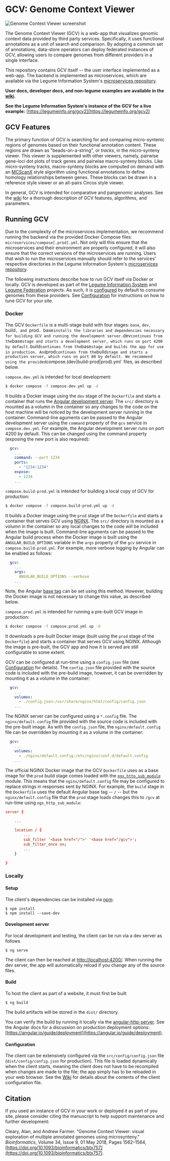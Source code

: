 # GCV: Genome Context Viewer

![Genome Context Viewer screenshot](/doc/img/screenshot.png)

The Genome Context Viewer (GCV) is a web-app that visualizes genomic context data provided by third party services.
Specifically, it uses functional annotations as a unit of search and comparison.
By adopting a common set of annotations, data-store operators can deploy federated instances of GCV, allowing users to compare genomes from different providers in a single interface.

This repository contains GCV itself -- the user interface implemented as a web-app.
The backend is implemented as microservices, which are available via the Legume Information System's [microservices repository](https://github.com/legumeinfo/microservices).

**User docs, developer docs, and non-legume examples are available in the [wiki](https://github.com/legumeinfo/gcv/wiki).**

**See the Legume Information System's instance of the GCV for a live example:** [https://legumeinfo.org/gcv2](https://legumeinfo.org/gcv2)


## GCV Features

The primary function of GCV is searching for and comparing micro-syntenic regions of genomes based on their functional annotation content.
These regions are drawn as "beads-on-a-string", or _tracks_, in the micro-synteny viewer.
This viewer is supplemented with other viewers, namely, pairwise gene-loci dot plots of track genes and pairwise macro-synteny blocks.
Like micro-synteny tracks, macro-synteny blocks are computed on demand with an [MCScanX](https://doi.org/10.1093/nar/gkr1293) style algorithm using functional annotations to define homology relationships between genes.
These blocks can be drawn in a reference style viewer or an all-pairs Circos style viewer.

In general, GCV is intended for comparative and pangenomic analyses.
See the [wiki](https://github.com/legumeinfo/lis_context_viewer/wiki/User-Help) for a thorough description of GCV features, algorithms, and parameters.


## Running GCV

Due to the complexity of the microservices implementation, we recommend running the backend via the provided Docker Compose files: `microservices/compose[.prod].yml`.
Not only will this ensure that the microservices and their environment are properly configured, it will also ensure that the correct versions of the microservices are running.
Users that wish to run the microservices manually should refer to the services' respective directories in the Legume Information System's [microservices repository](https://github.com/legumeinfo/microservices).

The following instructions describe how to run GCV itself via Docker or locally.
GCV is developed as part of the [Legume Information System](https://legumeinfo.org/) and [Legume Federation](https://www.legumefederation.org/) projects.
As such, it is [configured](https://github.com/legumeinfo/gcv/wiki/Client-Configuration) by default to consume genomes from these providers.
See [Configuration](#configuration) for instructions on how to tune GCV for your site.

### Docker

The GCV `Dockerfile` is a multi-stage build with four stages: `base`, `dev, `build`, and `prod`.
`base` installs the libraries and dependencies necessary for building GCV and running the development server.
`dev` continues from the `base` stage and starts a development server, which runs on port 4200 by default.
`build` continues from the `base` stage and builds the app for use in production.
And `prod` continues from the `build` stage and starts a production server, which runs on port 80 by default.
We recommend using the provided `compose.(dev|build-prod|prod).yml` files, as described below.

`compose.dev.yml` is intended for local development:
```bash
$ docker compose -f compose.dev.yml up -d
```
It builds a Docker image using the `dev` stage of the `Dockerfile` and starts a container that runs the [Angular development server](#development-server).
The `src/` directory is mounted as a volumn in the container so any changes to the code on the host machine will be noticed by the development server running in the container.
Command-line aguments can be passed to the Angular development server using the `command` property of the `gcv` service in `compose.dev.yml`.
For example, the Angular development server runs on port 4200 by default.
This can be changed using the command property (exposing the new port is also required):
```yml
  gcv:
    ...
    command: --port 1234
    ports:
      - "1234:1234"
    expose:
      - 1234
    ...
```

`compose.build-prod.yml` is intended for building a local copy of GCV for production:
```bash
$ docker compose -f compose.build-prod.yml up -d
```
It builds a Docker image using the `prod` stage of the `Dockerfile` and starts a container that serves GCV using [NGINX](https://www.nginx.com/).
The `src/` directory is mounted as a volumn in the container so any local changes to the code will be included when the image is built.
Command-line aguments can be passed to the Angular build process when the Docker image is built using the `ANGULAR_BUILD_OPTIONS` variable in the `args` property of the `gcv` service in `compose.build-prod.yml`.
For example, more verbose logging by Angular can be enabled as follows:
```yml
  gcv:
    ...
    args:
      ANGULAR_BUILD_OPTIONS --verbose
    ...
```
Note, the Angular [base tag](https://angular.io/guide/deployment#the-base-tag) can be set using this method.
However, building the Docker image is not necessary to change this value, as described below.

`compose.prod.yml` is intended for running a pre-built GCV image in production:
```bash
$ docker compose -f compose.prod.yml up -d
```
It downloads a pre-built Docker image (built using the `prod` stage of the `Dockerfile`) and starts a container that serves GCV using NGINX.
Although the image is pre-built, the GCV app and how it is served are still configurable to some extent.

GCV can be configured at run-time using a `config.json` file (see [Configuration](#configuration) for details).
The `config.json` file provided with the source code is included with the pre-build image, however, it can be overridden by mounting it as a volume in the container:
```yml
  gcv:
    ...
    volumes:
      - ./config.json:/usr/share/nginx/html/config/config.json
    ...
```
The NGINX server can be configured using a `*.config` file.
The `nginx/default.config` file provided with the source code is included with the pre-built image.
As with the `config.json` file, the `nginx/default.config` file can be overridden by mounting it as a volume in the container:
```yml
  gcv:
    ...
    volumes:
      - ./nginx/default.config:/etc/nginx/conf.d/default.config
    ...
```
The official NGINX Docker image that the GCV `Dockerfile` uses as a base image for the `prod` build stage comes loaded with the [`ngx_http_sub_module`](https://nginx.org/en/docs/http/ngx_http_sub_module.html) module.
This means that the `nginx/default.config` file may be configured to replace strings in responses sent by NGINX.
For example, the `build` stage in the `Dockerfile` uses the default Angular base tag -- `/` -- but the `nginx/default.config` file that the `prod` stage loads changes this to `/gcv` at run-time using `ngx_http_sub_module`:
```conf
server {

    ...

    location / {
        ...
        sub_filter '<base href="/">' '<base href="/gcv">';
        sub_filter_once on;
        ...
    }

}
```


### Locally

#### Setup

The client's dependencies can be installed via [npm](https://www.npmjs.com/):

    $ npm install
    $ npm install --save-dev

#### Development server

For local development and testing, the client can be run via a dev server as follows

    $ ng serve

The client can then be reached at [http://localhost:4200/](http://localhost:4200/).
When running the dev server, the app will automatically reload if you change any of the source files.

#### Build

To host the client as part of a website, it must first be built

    $ ng build

The build artifacts will be stored in the `dist/` directory.

You can verify the build by running it locally via the [angular-http-server](https://www.npmjs.com/package/angular-http-server).
See the Angular docs for a discussion on production deployment options: [https://angular.io/guide/deployment](https://angular.io/guide/deployment).

#### Configuration

The client can be extensively configured via the `src/config/config.json` file (`dist/config/config.json` for production).
This file is loaded dynamically when the client starts, meaning the client does not have to be recompiled when changes are made to the file; the app simply has to be reloaded in your web browser.
See the [Wiki](https://github.com/legumeinfo/lis_context_viewer/wiki/Client-Configuration) for details about the contents of the client configuration file.

## Citation
If you used an instance of GCV in your work or deployed it as part of you site, please consider citing the manuscript to help support maintenance and further development:

Cleary, Alan, and Andrew Farmer. "Genome Context Viewer: visual exploration of multiple annotated genomes using microsynteny." _Bioinformatics_, Volume 34, Issue 9, 01 May 2018, Pages 1562&ndash;1564, [https://doi.org/10.1093/bioinformatics/btx757](https://doi.org/10.1093/bioinformatics/btx757).
